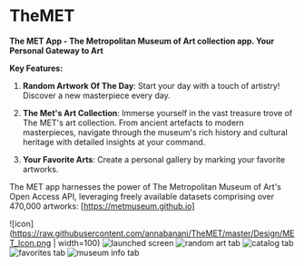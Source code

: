 # TheMET

**The MET App -  The Metropolitan Museum of Art collection app. Your Personal Gateway to Art**

**Key Features:**

1. **Random Artwork Of The Day**: Start your day with a touch of artistry! Discover a new masterpiece every day.

2. **The Met's Art Collection**: Immerse yourself in the vast treasure trove of The MET's art collection. From ancient artefacts to modern masterpieces, navigate through the museum's rich history and cultural heritage with detailed insights at your command.

3. **Your Favorite Arts**: Create a personal gallery by marking your favorite artworks. 

The MET app harnesses the power of The Metropolitan Museum of Art's Open Access API, leveraging freely available datasets comprising over 470,000 artworks: [https://metmuseum.github.io]

![icon](https://raw.githubusercontent.com/annabanani/TheMET/master/Design/MET_Icon.png | width=100)
![launched screen](https://raw.githubusercontent.com/annabanani/TheMET/master/Design/MET_Launch%20Screen.png)
![random art tab](https://raw.githubusercontent.com/annabanani/TheMET/master/Screenshots/6.7%20Random.png)
![catalog tab](https://raw.githubusercontent.com/annabanani/TheMET/master/Screenshots/6.7%20Catalog.png)
![favorites tab](https://raw.githubusercontent.com/annabanani/TheMET/master/Screenshots/6.7%20Favorite.png)
![museum info tab](https://raw.githubusercontent.com/annabanani/TheMET/master/Screenshots/6.7%20Map.png)
